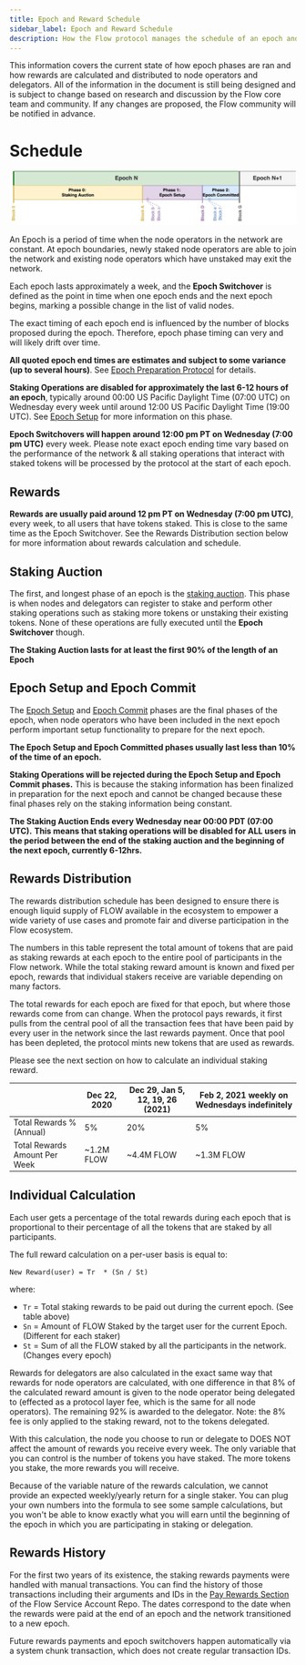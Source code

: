 ```yaml
---
title: Epoch and Reward Schedule
sidebar_label: Epoch and Reward Schedule
description: How the Flow protocol manages the schedule of an epoch and rewards payments
---
```


<Callout type="warning">

This information covers the current state of how epoch phases are ran and how
rewards are calculated and distributed to node operators and delegators. 
All of the information in the document is still being designed and is subject to change
based on research and discussion by the Flow core team and community.
If any changes are proposed, the Flow community will be notified in advance.
</Callout>

# Schedule

![Flow Epoch Schedule](./epoch-phase-diagram.png)

An Epoch is a period of time when the node operators in the network are constant. At epoch 
boundaries, newly staked node operators are able to join the network and existing node operators
which have unstaked may exit the network.

Each epoch lasts approximately a week, and the **Epoch Switchover** is defined as the point in time
when one epoch ends and the next epoch begins, marking a possible change in the list of valid nodes.

<Callout type="info">

The exact timing of each epoch end is influenced by the number of blocks proposed during the epoch.
Therefore, epoch phase timing can very and will likely drift over time.

**All quoted epoch end times are estimates and subject to some variance (up to several hours)**.
See [Epoch Preparation Protocol](./04-epoch-preparation.md#epoch-length) for details. 

</Callout>

**Staking Operations are disabled for approximately the last 6-12 hours of an epoch**,
typically around 00:00 US Pacific Daylight Time (07:00 UTC) on Wednesday every week until around 12:00 US Pacific Daylight Time (19:00 UTC).
See [Epoch Setup](./04-epoch-preparation.md#phase-1-epoch-setup) for more information on this phase.

**Epoch Switchovers will happen around 12:00 pm PT on Wednesday (7:00 pm UTC)** every week. 
Please note exact epoch ending time vary based on the performance of the network
& all staking operations that interact with staked tokens will be processed
by the protocol at the start of each epoch. 

## Rewards

**Rewards are usually paid around 12 pm PT on Wednesday (7:00 pm UTC)**, every week,
to all users that have tokens staked.
This is close to the same time as the Epoch Switchover. See the Rewards Distribution section below
for more information about rewards calculation and schedule.

## Staking Auction

The first, and longest phase of an epoch is the [staking auction](./04-epoch-preparation.md#phase-0-staking-auction).
This phase is when nodes and delegators can register to stake and perform other staking operations
such as staking more tokens or unstaking their existing tokens.
None of these operations are fully executed until the **Epoch Switchover** though.

**The Staking Auction lasts for at least the first 90% of the length of an Epoch**

## Epoch Setup and Epoch Commit

The [Epoch Setup](./04-epoch-preparation.md#phase-1-epoch-setup)
and [Epoch Commit](./04-epoch-preparation.md#phase-2-epoch-committed)
phases are the final phases of the epoch, when node operators who have been included
in the next epoch perform important setup functionality to prepare for the next epoch.

**The Epoch Setup and Epoch Committed phases usually last less than 10% of the time of an epoch.**

**Staking Operations will be rejected during the Epoch Setup and Epoch Commit phases.**
This is because the staking information has been finalized in preparation for the next epoch
and cannot be changed because these final phases rely on the staking information being constant.

**The Staking Auction Ends every Wednesday near 00:00 PDT (07:00 UTC).**
**This means that staking operations will be disabled for ALL users**
**in the period between the end of the staking auction and the beginning of the next epoch, currently 6-12hrs.**

## Rewards Distribution

The rewards distribution schedule has been designed to ensure 
there is enough liquid supply of FLOW available in the ecosystem 
to empower a wide variety of use cases and promote fair and diverse participation in the Flow ecosystem.

The numbers in this table represent the total amount of tokens that are paid 
as staking rewards at each epoch to the entire pool of participants in the Flow network. 
While the total staking reward amount is known and fixed per epoch,
rewards that individual stakers receive are variable depending on many factors. 

The total rewards for each epoch are fixed for that epoch, but where those rewards come from can change.
When the protocol pays rewards, it first pulls from the central pool of all the transaction fees
that have been paid by every user in the network since the last rewards payment.
Once that pool has been depleted, the protocol mints new tokens that are used as rewards.

Please see the next section on how to calculate an individual staking reward.

|                               | Dec 22, 2020        | Dec 29, Jan 5, 12, 19, 26 (2021) | Feb 2, 2021 weekly on Wednesdays indefinitely |
| ----------------------------- | ------------------- | -------------------------------- | --------------------------------------------- |
| Total Rewards % (Annual)      | 5%                  | 20%                              | 5%                                            |
| Total Rewards Amount Per Week | ~1.2M FLOW          | ~4.4M FLOW                       | ~1.3M FLOW                                    |

## Individual Calculation

Each user gets a percentage of the total rewards during each epoch 
that is proportional to their percentage of all the tokens that are staked by all participants.

The full reward calculation on a per-user basis is equal to:	

```	
New Reward(user) = Tr  * (Sn / St)	
```	

where:	
- `Tr` = Total staking rewards to be paid out during the current epoch. (See table above)
- `Sn` = Amount of FLOW Staked by the target user for the current Epoch. (Different for each staker)
- `St` = Sum of all the FLOW staked by all the participants in the network. (Changes every epoch)

Rewards for delegators are also calculated in the exact same way that rewards for node operators are calculated, 
with one difference in that 8% of the calculated reward amount is given to the node operator being delegated to 
(effected as a protocol layer fee, which is the same for all node operators). 
The remaining 92% is awarded to the delegator. 
Note: the 8% fee is only applied to the staking reward, not to the tokens delegated.

With this calculation, the node you choose to run or delegate to 
DOES NOT affect the amount of rewards you receive every week. 
The only variable that you can control is the number of tokens you have staked. 
The more tokens you stake, the more rewards you will receive.

Because of the variable nature of the rewards calculation, we cannot provide an expected weekly/yearly return 
for a single staker. You can plug your own numbers into the formula to see some sample calculations, 
but you won't be able to know exactly what you will earn until the beginning 
of the epoch in which you are participating in staking or delegation.

## Rewards History

For the first two years of its existence, the staking rewards payments
were handled with manual transactions. You can find the history of those transactions
including their arguments and IDs in the
[Pay Rewards Section](https://github.com/onflow/service-account/tree/main/transactions/pay-rewards)
of the Flow Service Account Repo. The dates correspond to the date when the
rewards were paid at the end of an epoch and the network transitioned to a new epoch.

Future rewards payments and epoch switchovers happen automatically via a system chunk transaction,
which does not create regular transaction IDs.